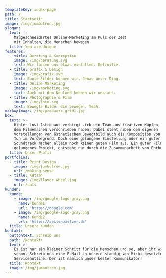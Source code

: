 ```yaml
---
templateKey: index-page
path: /
title: Startseite
image: /img/jumbotron.jpg
slogan:
  text: |-
    Maßgeschneidertes Online-Marketing am Puls der Zeit
    mit Inhalten, die Menschen bewegen.
  title: You are Unique
features:
  - title: Beratung & Konzeption
    image: /img/beratung.svg
    text: Wir lassen uns etwas einfallen. Definitiv.
  - title: Grafik & Design
    image: /img/grafik.svg
    text: Bunte Bilder können wir. Genau unser Ding.
  - title: Online Marketing
    image: /img/marketing.svg
    text: Auch mit dem Neuland kennen wir uns aus.
  - title: Photographie & Film
    image: /img/foto.svg
    text: Bewegte Bilder die bewegen. Yeah.
mockupimage: /img/products-grid1.jpg
box:
  text: >-
    Hinter Lost Astronaut verbirgt sich ein Team aus kreativen Köpfen, die sich
    dem Filmemachen verschrieben haben. Dabei steht neben den eigenen
    Vorstellungen von ästhetischem Bewegtbild auch die Komposition von Bild und
    Ton im Vordergrund. Doch eine gelungene Einstellung oder ein guter
    Soundtrack machen allein noch keinen guten Film aus. Ein guter Film, ein
    gelungenes Projekt, entsteht nur durch die Zusammenarbeit von Enthusiasten.
  title: Unser Profil
portfolios:
  - title: Print Design
    image: /img/jumbotron.jpg
    url: /making-sense
  - title: Katzen
    image: /img/flavor_wheel.jpg
    url: /cats
kunden:
  kunde:
    - image: /img/google-logo-gray.png
      name: Kunde1
      url: 'https://google.com'
    - image: /img/google-logo-gray.png
      name: Kunde2
      url: 'https://seitenwaelzer.de'
  title: Unsere Kunden
kontakt:
  buttontext: Schreib uns
  path: /kontakt/
  text: >-
    Es ist nur ein kleiner Schritt für die Menschen und so, aber ihr wisst
    schon. Schreib uns eine E-Mail an unsere ständig von Michi besetzte
    Servicehotline. Der ist nämlich unser bester Kommunikator!
  title: Kontakt
  image: /img/jumbotron.jpg
---
```

